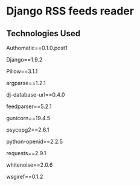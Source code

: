 # Django RSS feeds reader

## Technologies Used

Authomatic==0.1.0.post1

Django==1.9.2

Pillow==3.1.1

argparse==1.2.1

dj-database-url==0.4.0

feedparser==5.2.1

gunicorn==19.4.5

psycopg2==2.6.1

python-openid==2.2.5

requests==2.9.1

whitenoise==2.0.6

wsgiref==0.1.2
